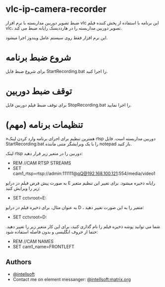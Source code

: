 # vlc-ip-camera-recorder
ضبط تصویر دوربین مداربسته با نرم افزار vlc
این برنامه با استفاده از پخش کننده فیلم vlc، تصویر دوربین مداربسته را در هارددیسک رایانه ضبط می کند.

این نرم افزار فقط روی سیستم عامل ویندوز اجرا میشود.


# شروع ضبط برنامه
برای شروع ضبط فایل StartRecording.bat را اجرا کنید.

# توقف ضبط دوربین
برای توقف ضبط فیلم دوربین فایل StopRecording.bat را اجرا نمایید.

# تنظیمات برنامه (مهم)
»همترین تنظیم برای اجرای برنامه وارد کردن لینک rtsp دوربین مداربسته است.
فایل StartRecording.bat را با یک ویرایشگر متنی ماننده notepad باز کنید.


لینک rtsp دوربین را در متغیر زیر قرار دهید:
- REM //CAM RTSP STREAMS
- SET cam1_rtsp=rtsp://admin:111111@qQ@192.168.100.121:554/media/video1

به صورت پیش فرض فیلم در درایو E رایانه ذخیره میشود. برای تغییر این تنظیم متغیر زیر را ویرایش کنید:
- SET cctvroot=E:

به عنوان مثال، برای ذخیره فیلم در درایو D ، متغیر را به این صورت تغییر دهید:
- SET cctvroot=D:

شما می توانید پوشه ذخیره فیلم را نام گذاری کنید، برای این کار متغیر زیر را تغییر دهید. حتما از حروف انگلیسی و بدون فاصله استفاده شود:
- REM //CAM NAMES
- SET cam1_name=FRONTLEFT

## Authors

- [@intellsoft](https://intellsoft.ir/)
- Contact me on element messanger: [@intellsoft:matrix.org](https://matrix.to/#/@intellsoft:matrix.org)


